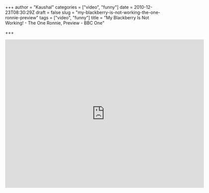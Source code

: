 +++
author = "Kaushal"
categories = ["video", "funny"]
date = 2010-12-23T08:30:29Z
draft = false
slug = "my-blackberry-is-not-working-the-one-ronnie-preview"
tags = ["video", "funny"]
title = "My Blackberry Is Not Working! - The One Ronnie, Preview - BBC One"

+++

<iframe width=640 height=480 src="http://www.youtube.com/embed/kAG39jKi0lI" frameborder="0" allowfullscreen></iframe>

